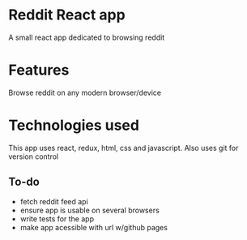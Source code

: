 # Reddit React app
A small react app dedicated to browsing reddit

# Features
Browse reddit on any modern browser/device

# Technologies used
This app uses react, redux, html, css and javascript.
Also uses git for version control

## To-do
* fetch reddit feed api
* ensure app is usable on several browsers
* write tests for the app
* make app acessible with url w/github pages